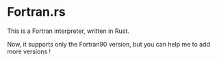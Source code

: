 # Fortran.rs

This is a Fortran interpreter, written in Rust.

Now, it supports only the Fortran90 version, but you can help me to add more versions !
